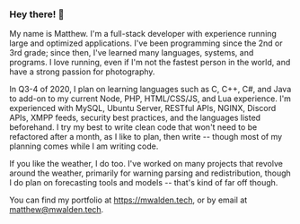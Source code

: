 ### Hey there! 👋

  My name is Matthew. I'm a full-stack developer with experience running large and optimized applications. I've been programming since the 2nd or 3rd grade; since then, I've learned many languages, systems, and programs. I love running, even if I'm not the fastest person in the world, and have a strong passion for photography.
  
  In Q3-4 of 2020, I plan on learning languages such as C, C++, C#, and Java to add-on to my current Node, PHP, HTML/CSS/JS, and Lua experience. I'm experienced with MySQL, Ubuntu Server, RESTful APIs, NGINX, Discord APIs, XMPP feeds, security best practices, and the languages listed beforehand. I try my best to write clean code that won't need to be refactored after a month, as I like to plan, then write -- though most of my planning comes while I am writing code.
  
  If you like the weather, I do too. I've worked on many projects that revolve around the weather, primarily for warning parsing and redistribution, though I do plan on forecasting tools and models -- that's kind of far off though.
  
  You can find my portfolio at https://mwalden.tech, or by email at matthew@mwalden.tech.
